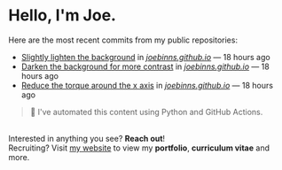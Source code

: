 # Hello, I'm Joe.
Here are the most recent commits from my public repositories:<br>
<!--activity_section_start-->
- [Slightly lighten the background](https://github.com/joebinns/joebinns.github.io/commit/68b2c8d14b798b7cc3b0adb84a8340280b7ca9ef) in [*joebinns.github.io*](https://github.com/joebinns/joebinns.github.io) — 18 hours ago
- [Darken the background for more contrast](https://github.com/joebinns/joebinns.github.io/commit/46a417abc4de9d81bd689ee27455b63c228fe95a) in [*joebinns.github.io*](https://github.com/joebinns/joebinns.github.io) — 18 hours ago
- [Reduce the torque around the x axis](https://github.com/joebinns/joebinns.github.io/commit/b815e7ae8a1f3bc5e41b2e6cbef4bfa2fab0aead) in [*joebinns.github.io*](https://github.com/joebinns/joebinns.github.io) — 18 hours ago
<!--activity_section_end-->
> 🚀 I've automated this content using Python  and GitHub Actions.

<br>Interested in anything you see? **Reach out**!<br>
Recruiting? Visit [my website](https://joebinns.com/) to view my **portfolio**, **curriculum vitae** and more.
